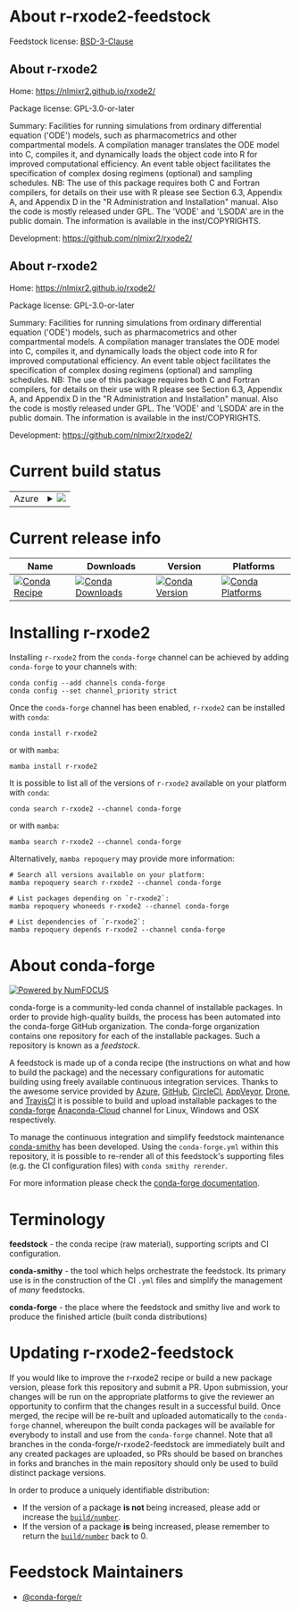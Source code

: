 About r-rxode2-feedstock
========================

Feedstock license: [BSD-3-Clause](https://github.com/conda-forge/r-rxode2-feedstock/blob/main/LICENSE.txt)


About r-rxode2
--------------

Home: https://nlmixr2.github.io/rxode2/

Package license: GPL-3.0-or-later

Summary: Facilities for running simulations from ordinary differential equation ('ODE') models, such as pharmacometrics and other compartmental models.  A compilation manager translates the ODE model into C, compiles it, and dynamically loads the object code into R for improved computational efficiency.  An event table object facilitates the specification of complex dosing regimens (optional) and sampling schedules.  NB: The use of this package requires both C and Fortran compilers, for details on their use with R please see Section 6.3, Appendix A, and Appendix D in the "R Administration and Installation" manual. Also the code is mostly released under GPL.  The 'VODE' and 'LSODA' are in the public domain.  The information is available in the inst/COPYRIGHTS.

Development: https://github.com/nlmixr2/rxode2/

About r-rxode2
--------------

Home: https://nlmixr2.github.io/rxode2/

Package license: GPL-3.0-or-later

Summary: Facilities for running simulations from ordinary differential equation ('ODE') models, such as pharmacometrics and other compartmental models.  A compilation manager translates the ODE model into C, compiles it, and dynamically loads the object code into R for improved computational efficiency.  An event table object facilitates the specification of complex dosing regimens (optional) and sampling schedules.  NB: The use of this package requires both C and Fortran compilers, for details on their use with R please see Section 6.3, Appendix A, and Appendix D in the "R Administration and Installation" manual. Also the code is mostly released under GPL.  The 'VODE' and 'LSODA' are in the public domain.  The information is available in the inst/COPYRIGHTS.

Development: https://github.com/nlmixr2/rxode2/

Current build status
====================


<table>
    
  <tr>
    <td>Azure</td>
    <td>
      <details>
        <summary>
          <a href="https://dev.azure.com/conda-forge/feedstock-builds/_build/latest?definitionId=20522&branchName=main">
            <img src="https://dev.azure.com/conda-forge/feedstock-builds/_apis/build/status/r-rxode2-feedstock?branchName=main">
          </a>
        </summary>
        <table>
          <thead><tr><th>Variant</th><th>Status</th></tr></thead>
          <tbody><tr>
              <td>linux_64_r_base4.1</td>
              <td>
                <a href="https://dev.azure.com/conda-forge/feedstock-builds/_build/latest?definitionId=20522&branchName=main">
                  <img src="https://dev.azure.com/conda-forge/feedstock-builds/_apis/build/status/r-rxode2-feedstock?branchName=main&jobName=linux&configuration=linux%20linux_64_r_base4.1" alt="variant">
                </a>
              </td>
            </tr><tr>
              <td>linux_64_r_base4.2</td>
              <td>
                <a href="https://dev.azure.com/conda-forge/feedstock-builds/_build/latest?definitionId=20522&branchName=main">
                  <img src="https://dev.azure.com/conda-forge/feedstock-builds/_apis/build/status/r-rxode2-feedstock?branchName=main&jobName=linux&configuration=linux%20linux_64_r_base4.2" alt="variant">
                </a>
              </td>
            </tr><tr>
              <td>linux_64_r_base4.3</td>
              <td>
                <a href="https://dev.azure.com/conda-forge/feedstock-builds/_build/latest?definitionId=20522&branchName=main">
                  <img src="https://dev.azure.com/conda-forge/feedstock-builds/_apis/build/status/r-rxode2-feedstock?branchName=main&jobName=linux&configuration=linux%20linux_64_r_base4.3" alt="variant">
                </a>
              </td>
            </tr><tr>
              <td>osx_64_r_base4.2</td>
              <td>
                <a href="https://dev.azure.com/conda-forge/feedstock-builds/_build/latest?definitionId=20522&branchName=main">
                  <img src="https://dev.azure.com/conda-forge/feedstock-builds/_apis/build/status/r-rxode2-feedstock?branchName=main&jobName=osx&configuration=osx%20osx_64_r_base4.2" alt="variant">
                </a>
              </td>
            </tr><tr>
              <td>osx_64_r_base4.3</td>
              <td>
                <a href="https://dev.azure.com/conda-forge/feedstock-builds/_build/latest?definitionId=20522&branchName=main">
                  <img src="https://dev.azure.com/conda-forge/feedstock-builds/_apis/build/status/r-rxode2-feedstock?branchName=main&jobName=osx&configuration=osx%20osx_64_r_base4.3" alt="variant">
                </a>
              </td>
            </tr><tr>
              <td>win_64</td>
              <td>
                <a href="https://dev.azure.com/conda-forge/feedstock-builds/_build/latest?definitionId=20522&branchName=main">
                  <img src="https://dev.azure.com/conda-forge/feedstock-builds/_apis/build/status/r-rxode2-feedstock?branchName=main&jobName=win&configuration=win%20win_64_" alt="variant">
                </a>
              </td>
            </tr>
          </tbody>
        </table>
      </details>
    </td>
  </tr>
</table>

Current release info
====================

| Name | Downloads | Version | Platforms |
| --- | --- | --- | --- |
| [![Conda Recipe](https://img.shields.io/badge/recipe-r--rxode2-green.svg)](https://anaconda.org/conda-forge/r-rxode2) | [![Conda Downloads](https://img.shields.io/conda/dn/conda-forge/r-rxode2.svg)](https://anaconda.org/conda-forge/r-rxode2) | [![Conda Version](https://img.shields.io/conda/vn/conda-forge/r-rxode2.svg)](https://anaconda.org/conda-forge/r-rxode2) | [![Conda Platforms](https://img.shields.io/conda/pn/conda-forge/r-rxode2.svg)](https://anaconda.org/conda-forge/r-rxode2) |

Installing r-rxode2
===================

Installing `r-rxode2` from the `conda-forge` channel can be achieved by adding `conda-forge` to your channels with:

```
conda config --add channels conda-forge
conda config --set channel_priority strict
```

Once the `conda-forge` channel has been enabled, `r-rxode2` can be installed with `conda`:

```
conda install r-rxode2
```

or with `mamba`:

```
mamba install r-rxode2
```

It is possible to list all of the versions of `r-rxode2` available on your platform with `conda`:

```
conda search r-rxode2 --channel conda-forge
```

or with `mamba`:

```
mamba search r-rxode2 --channel conda-forge
```

Alternatively, `mamba repoquery` may provide more information:

```
# Search all versions available on your platform:
mamba repoquery search r-rxode2 --channel conda-forge

# List packages depending on `r-rxode2`:
mamba repoquery whoneeds r-rxode2 --channel conda-forge

# List dependencies of `r-rxode2`:
mamba repoquery depends r-rxode2 --channel conda-forge
```


About conda-forge
=================

[![Powered by
NumFOCUS](https://img.shields.io/badge/powered%20by-NumFOCUS-orange.svg?style=flat&colorA=E1523D&colorB=007D8A)](https://numfocus.org)

conda-forge is a community-led conda channel of installable packages.
In order to provide high-quality builds, the process has been automated into the
conda-forge GitHub organization. The conda-forge organization contains one repository
for each of the installable packages. Such a repository is known as a *feedstock*.

A feedstock is made up of a conda recipe (the instructions on what and how to build
the package) and the necessary configurations for automatic building using freely
available continuous integration services. Thanks to the awesome service provided by
[Azure](https://azure.microsoft.com/en-us/services/devops/), [GitHub](https://github.com/),
[CircleCI](https://circleci.com/), [AppVeyor](https://www.appveyor.com/),
[Drone](https://cloud.drone.io/welcome), and [TravisCI](https://travis-ci.com/)
it is possible to build and upload installable packages to the
[conda-forge](https://anaconda.org/conda-forge) [Anaconda-Cloud](https://anaconda.org/)
channel for Linux, Windows and OSX respectively.

To manage the continuous integration and simplify feedstock maintenance
[conda-smithy](https://github.com/conda-forge/conda-smithy) has been developed.
Using the ``conda-forge.yml`` within this repository, it is possible to re-render all of
this feedstock's supporting files (e.g. the CI configuration files) with ``conda smithy rerender``.

For more information please check the [conda-forge documentation](https://conda-forge.org/docs/).

Terminology
===========

**feedstock** - the conda recipe (raw material), supporting scripts and CI configuration.

**conda-smithy** - the tool which helps orchestrate the feedstock.
                   Its primary use is in the construction of the CI ``.yml`` files
                   and simplify the management of *many* feedstocks.

**conda-forge** - the place where the feedstock and smithy live and work to
                  produce the finished article (built conda distributions)


Updating r-rxode2-feedstock
===========================

If you would like to improve the r-rxode2 recipe or build a new
package version, please fork this repository and submit a PR. Upon submission,
your changes will be run on the appropriate platforms to give the reviewer an
opportunity to confirm that the changes result in a successful build. Once
merged, the recipe will be re-built and uploaded automatically to the
`conda-forge` channel, whereupon the built conda packages will be available for
everybody to install and use from the `conda-forge` channel.
Note that all branches in the conda-forge/r-rxode2-feedstock are
immediately built and any created packages are uploaded, so PRs should be based
on branches in forks and branches in the main repository should only be used to
build distinct package versions.

In order to produce a uniquely identifiable distribution:
 * If the version of a package **is not** being increased, please add or increase
   the [``build/number``](https://docs.conda.io/projects/conda-build/en/latest/resources/define-metadata.html#build-number-and-string).
 * If the version of a package **is** being increased, please remember to return
   the [``build/number``](https://docs.conda.io/projects/conda-build/en/latest/resources/define-metadata.html#build-number-and-string)
   back to 0.

Feedstock Maintainers
=====================

* [@conda-forge/r](https://github.com/conda-forge/r/)

